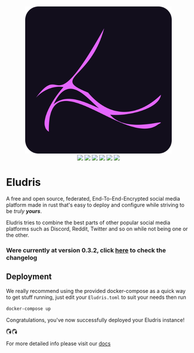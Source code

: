 <p align="center">
  <img width="400em" src="https://github.com/eludris/.github/blob/main/assets/das_ding.png" />
  <br>
  <a href="https://discord.gg/vV6v2DhWQB"><img src="https://shields.io/discord/980412957060137001?style=for-the-badge&logo=discord&labelColor=363934&label=Discord%20Server&color=363934" /></a>
  <a href="https://reddit.com/r/eludris"><img src="https://img.shields.io/static/v1?&label=%20&style=for-the-badge&message=Reddit&logo=reddit&logoColor=ff5700&color=121212&labelColor=121212" /></a>
  <a href="https://twitter.com/eludris"><img src="https://img.shields.io/static/v1?&label=%20&style=for-the-badge&message=Twitter&logo=twitter&color=15202b&labelColor=15202b" /></a>
  <a href="https://eludris.github.io/docs"><img src="https://img.shields.io/static/v1?&label=%20&style=for-the-badge&message=Docs&logo=mdbook&color=211233&labelColor=211233" /></a>
  <a href="https://github.com/eludris/eludris/actions/workflows/ci.yml"><img src="https://img.shields.io/github/actions/workflow/status/eludris/eludris/ci.yml?label=checks&labelColor=333&logo=github&style=for-the-badge" /></a>
  <a href="https://github.com/eludris/eludris/actions/workflows/build.yml"><img src="https://img.shields.io/github/actions/workflow/status/eludris/eludris/build.yml?label=Builds&labelColor=003f8c&logo=docker&style=for-the-badge" /></a>
</p>

# Eludris

A free and open source, federated, End-To-End-Encrypted social media platform made
in rust that's easy to deploy and configure while striving to be *truly **yours***.

Eludris tries to combine the best parts of other popular social media platforms
such as Discord, Reddit, Twitter and so on while not being one or the other.

### Were currently at version 0.3.2, click [here](https://eludris.github.io/docs/changelog0.3.2.html) to check the changelog

## Deployment

We really recommend using the provided docker-compose as a quick way to get stuff
running, just edit your `Eludris.toml` to suit your needs then run

```sh
docker-compose up
```

Congratulations, you've now successfully deployed your Eludris instance! <img width="30em" src="https://github.com/eludris/.github/blob/main/assets/thang-big.png" />

For more detailed info please visit our [docs](https://eludris.github.io/docs)
